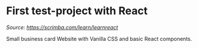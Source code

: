 # First test-project with React
*Source: https://scrimba.com/learn/learnreact*

Small business card Website with Vanilla CSS and basic React components.